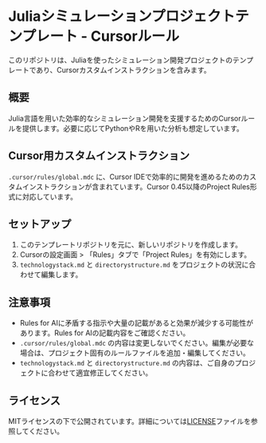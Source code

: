 # Juliaシミュレーションプロジェクトテンプレート - Cursorルール

このリポジトリは、Juliaを使ったシミュレーション開発プロジェクトのテンプレートであり、Cursorカスタムインストラクションを含みます。

## 概要

Julia言語を用いた効率的なシミュレーション開発を支援するためのCursorルールを提供します。必要に応じてPythonやRを用いた分析も想定しています。

## Cursor用カスタムインストラクション

`.cursor/rules/global.mdc` に、Cursor IDEで効率的に開発を進めるためのカスタムインストラクションが含まれています。Cursor 0.45以降のProject Rules形式に対応しています。

## セットアップ

1. このテンプレートリポジトリを元に、新しいリポジトリを作成します。
2. Cursorの設定画面 > 「Rules」タブで「Project Rules」を有効にします。
3. `technologystack.md` と `directorystructure.md` をプロジェクトの状況に合わせて編集します。

## 注意事項

- Rules for AIに矛盾する指示や大量の記載があると効果が減少する可能性があります。Rules for AIの記載内容をご確認ください。
- `.cursor/rules/global.mdc` の内容は変更しないでください。編集が必要な場合は、プロジェクト固有のルールファイルを追加・編集してください。
- `technologystack.md` と `directorystructure.md` の内容は、ご自身のプロジェクトに合わせて適宜修正してください。

## ライセンス

MITライセンスの下で公開されています。詳細については[LICENSE](LICENSE)ファイルを参照してください。
